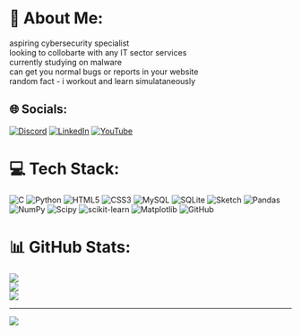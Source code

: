 # 💫 About Me:
aspiring cybersecurity specialist<br>looking to collobarte with any IT sector services<br>currently studying on  malware <br>can get  you  normal bugs or reports in your website<br>random fact - i workout and learn simulataneously


## 🌐 Socials:
[![Discord](https://img.shields.io/badge/Discord-%237289DA.svg?logo=discord&logoColor=white)](https://discord.gg/713428303599370361) [![LinkedIn](https://img.shields.io/badge/LinkedIn-%230077B5.svg?logo=linkedin&logoColor=white)](https://linkedin.com/in/https://www.linkedin.com/in/athish-millenn-ab32172aa/) [![YouTube](https://img.shields.io/badge/YouTube-%23FF0000.svg?logo=YouTube&logoColor=white)](https://youtube.com/@https://www.youtube.com/@asterisksmusic) 

# 💻 Tech Stack:
![C](https://img.shields.io/badge/c-%2300599C.svg?style=for-the-badge&logo=c&logoColor=white) ![Python](https://img.shields.io/badge/python-3670A0?style=for-the-badge&logo=python&logoColor=ffdd54) ![HTML5](https://img.shields.io/badge/html5-%23E34F26.svg?style=for-the-badge&logo=html5&logoColor=white) ![CSS3](https://img.shields.io/badge/css3-%231572B6.svg?style=for-the-badge&logo=css3&logoColor=white) ![MySQL](https://img.shields.io/badge/mysql-4479A1.svg?style=for-the-badge&logo=mysql&logoColor=white) ![SQLite](https://img.shields.io/badge/sqlite-%2307405e.svg?style=for-the-badge&logo=sqlite&logoColor=white) ![Sketch](https://img.shields.io/badge/Sketch-FFB387?style=for-the-badge&logo=sketch&logoColor=black) ![Pandas](https://img.shields.io/badge/pandas-%23150458.svg?style=for-the-badge&logo=pandas&logoColor=white) ![NumPy](https://img.shields.io/badge/numpy-%23013243.svg?style=for-the-badge&logo=numpy&logoColor=white) ![Scipy](https://img.shields.io/badge/SciPy-%230C55A5.svg?style=for-the-badge&logo=scipy&logoColor=%white) ![scikit-learn](https://img.shields.io/badge/scikit--learn-%23F7931E.svg?style=for-the-badge&logo=scikit-learn&logoColor=white) ![Matplotlib](https://img.shields.io/badge/Matplotlib-%23ffffff.svg?style=for-the-badge&logo=Matplotlib&logoColor=black) ![GitHub](https://img.shields.io/badge/github-%23121011.svg?style=for-the-badge&logo=github&logoColor=white)
# 📊 GitHub Stats:
![](https://github-readme-stats.vercel.app/api?username=athish-mp&theme=dark&hide_border=true&include_all_commits=false&count_private=false)<br/>
![](https://github-readme-streak-stats.herokuapp.com/?user=athish-mp&theme=dark&hide_border=true)<br/>
![](https://github-readme-stats.vercel.app/api/top-langs/?username=athish-mp&theme=dark&hide_border=true&include_all_commits=false&count_private=false&layout=compact)

---
[![](https://visitcount.itsvg.in/api?id=athish-mp&icon=0&color=0)](https://visitcount.itsvg.in)

<!-- Proudly created with GPRM ( https://gprm.itsvg.in ) -->
